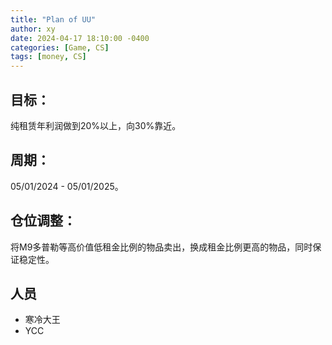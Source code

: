 ```yaml
---
title: "Plan of UU"
author: xy
date: 2024-04-17 18:10:00 -0400
categories: [Game, CS]
tags: [money, CS]
---
```




## 目标：

纯租赁年利润做到20%以上，向30%靠近。

## 周期：

05/01/2024 - 05/01/2025。

## 仓位调整：

将M9多普勒等高价值低租金比例的物品卖出，换成租金比例更高的物品，同时保证稳定性。

## 人员

* 寒冷大王
* YCC
